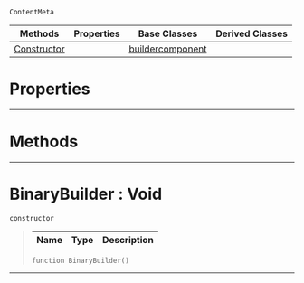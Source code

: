  `ContentMeta`

|Methods|Properties|Base Classes|Derived Classes|
|---|---|---|---|
|[ Constructor](binarybuilder.md#binarybuilder-void)| |[buildercomponent](buildercomponent.md)| |


 #  Properties


---  
 #  Methods


---  
 #  BinaryBuilder : Void

 `constructor`

> 
> |Name|Type|Description|
> |---|---|---|
> ```TS:Nada
> function BinaryBuilder()
> ``` 


---  
 

 